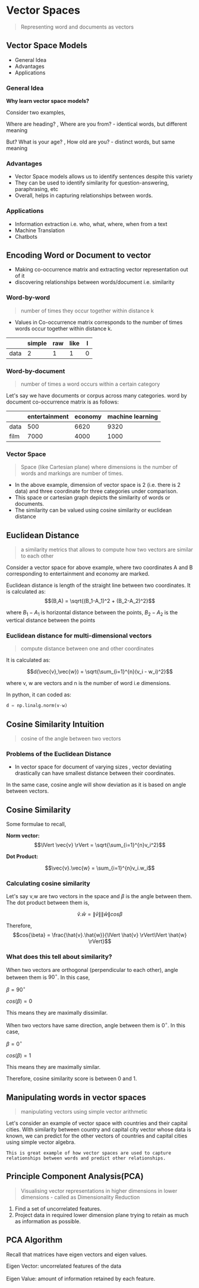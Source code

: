 # Vector Spaces
> Representing word and documents as vectors

## Vector Space Models

- General Idea
- Advantages
- Applications

### General Idea

**Why learn vector space models?**

Consider two examples,

Where are heading? , Where are you from? - identical words, but different meaning

But? What is your age? , How old are you? - distinct words, but same meaning 

### Advantages

- Vector Space models allows us to identify sentences despite this variety
- They can be used to identify similarity for question-answering, paraphrasing, etc
- Overall, helps in capturing relationships between words.
  
### Applications

- Information extraction i.e. who, what, where, when from a text
- Machine Translation
- Chatbots

## Encoding Word or Document to vector

- Making co-occurrence matrix and extracting vector representation out of it
- discovering relationships between words/document i.e. similarity

### Word-by-word
> number of times they occur together within distance k

- Values in Co-occurrence matrix corresponds to the number of times words occur together within distance k.

|      | simple | raw | like | I |
|------|--------|-----|------|---|
| data | 2      | 1   | 1    | 0 |

### Word-by-document
> number of times a word occurs within a certain category

Let's say we have documents or corpus across many categories. word by document co-occurrence matrix is as follows:

|      | entertainment | economy | machine learning |
|------|---------------|---------|------------------|
| data | 500           | 6620    | 9320             |
| film | 7000          | 4000    | 1000             |


### Vector Space
> Space (like Cartesian plane) where dimensions is the number of words and markings are number of times.

- In the above example, dimension of vector space is 2 (i.e. there is 2 data) and three coordinate for three categories under comparison. 
- This space or cartesian graph depicts the similarity of words or documents.
- The similarity can be valued using cosine similarity or euclidean distance

## Euclidean Distance
> a similarity metrics that allows to compute how two vectors are similar to each other

Consider a vector space for above example, where two coordinates A and B corresponding to entertainment and economy are marked. 

  Euclidean distance is length of the straight line between two coordinates. It is calculated as:
  $$(B,A) = \sqrt{(B_1-A_1)^2 + (B_2-A_2)^2}$$

  where $B_1-A_1$ is horizontal distance between the points, $B_2-A_2$ is the vertical distance between the points


### Euclidean distance for multi-dimensional vectors
> compute distance between one and other coordinates

It is calculated as:

$$d(\vec{v},\vec{w}) = \sqrt{\sum_{i=1}^{n}(v_i - w_i)^2}$$

where v, w are vectors and n is the number of word i.e dimensions.

In python, it can coded as:
```python
d = np.linalg.norm(v-w)
```

## Cosine Similarity Intuition
> cosine of the angle between two vectors

### Problems of the Euclidean Distance

- In vector space for document of varying sizes , vector deviating drastically can have smallest distance between their coordinates. 

In the same case, cosine angle will show deviation as it is based on angle between vectors.


## Cosine Similarity

Some formulae to recall,

**Norm vector:**
$$\lVert \vec{v} \rVert = \sqrt{\sum_{i=1}^{n}v_i^2}$$

**Dot Product:**

$$\vec{v}.\vec{w} = \sum_{i=1}^{n}v_i.w_i$$

### Calculating cosine similarity

Let's say v,w are two vectors in the space and $\beta$ is the angle between them. The dot product between them is,

$$\hat{v}.\hat{w} = \lVert \hat{v} \rVert\lVert \hat{w} \rVert cos{\beta}$$

Therefore,
$$cos{\beta} = \frac{\hat{v}.\hat{w}}{\lVert \hat{v} \rVert\lVert \hat{w} \rVert}$$

### What does this tell about similarity?

When two vectors are orthogonal (perpendicular to each other), angle between them is $90^{\circ}$. In this case,

$\beta = 90^{\circ}$

$cos(\beta) = 0$

This means they are maximally dissimilar.

When two vectors have same direction, angle between them is $0^{\circ}$. In this case,

$\beta = 0^{\circ}$

$cos(\beta) = 1$

This means they are maximally similar.

Therefore, cosine similarity score is between 0 and 1.

## Manipulating words in vector spaces
> manipulating vectors using simple vector arithmetic

Let's consider an example of vector space with countries and their capital cities. With similarity between country and capital city vector whose data is known, we can predict for the other vectors of countries and capital cities using simple vector algebra.

```
This is great example of how vector spaces are used to capture relationships between words and predict other relationships.
```

## Principle Component Analysis(PCA)
> Visualising vector representations in higher dimensions in lower dimensions - called as Dimensionality Reduction

1. Find a set of uncorrelated features.
2. Project data in required lower dimension plane trying to retain as much as information as possible.

## PCA Algorithm

Recall that matrices have eigen vectors and eigen values.

Eigen Vector: uncorrelated features of the data</br><br>
Eigen Value: amount of information retained by each feature.










